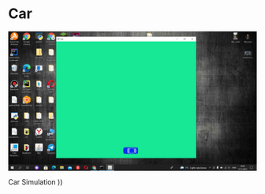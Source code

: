 # Car
 <img align="center"  width="550px" src="https://github.com/Nursultan15/Bus/blob/main/%D0%A1%D0%BD%D0%B8%D0%BC%D0%BE%D0%BA%20%D1%8D%D0%BA%D1%80%D0%B0%D0%BD%D0%B0%20(68).png" />


Car Simulation ))
